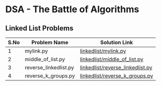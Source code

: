 # DSA - The Battle of Algorithms 

## Linked List Problems

| S.No | Problem Name           | Solution Link                          |
|------|-----------------------|----------------------------------------|
| 1    | mylink.py             | [linkedlist/mylink.py](linkedlist/mylink.py)      |
| 2    | middle_of_list.py     | [linkedlist/middle_of_list.py](linkedlist/middle_of_list.py) |
| 3    | reverse_linkedlist.py | [linkedlist/reverse_linkedlist.py](linkedlist/reverse_linkedlist.py) |
| 4    | reverse_k_groups.py   | [linkedlist/reverse_k_groups.py](linkedlist/reverse_k_groups.py) |
